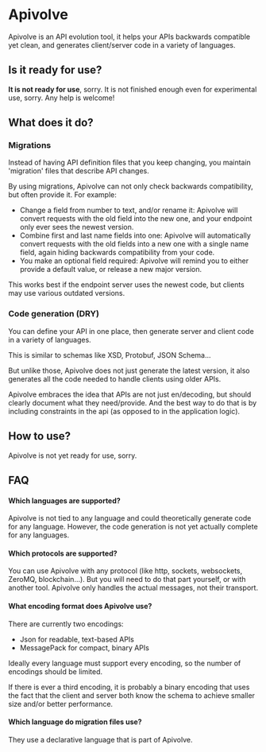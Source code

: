 # Apivolve

Apivolve is an API evolution tool, it helps your APIs backwards compatible yet clean, and generates client/server code in a variety of languages.

## Is it ready for use?

**It is not ready for use**, sorry. It is not finished enough even for experimental use, sorry. Any help is welcome! 

## What does it do?

### Migrations

Instead of having API definition files that you keep changing, you maintain 'migration' files that describe API changes.

By using migrations, Apivolve can not only check backwards compatibility, but often provide it. For example:

* Change a field from number to text, and/or rename it: Apivolve will convert requests with the old field into the new one, and your endpoint only ever sees the newest version.
* Combine first and last name fields into one: Apivolve will automatically convert requests with the old fields into a new one with a single name field, again hiding backwards compatibility from your code.
* You make an optional field required: Apivolve will remind you to either provide a default value, or release a new major version.

This works best if the endpoint server uses the newest code, but clients may use various outdated versions.

### Code generation (DRY)

You can define your API in one place, then generate server and client code in a variety of languages.

This is similar to schemas like XSD, Protobuf, JSON Schema...

But unlike those, Apivolve does not just generate the latest version, it also generates all the code needed to handle clients using older APIs.

Apivolve embraces the idea that APIs are not just en/decoding, but should clearly document what they need/provide. And the best way to do that is by including constraints in the api (as opposed to in the application logic).

## How to use?

Apivolve is not yet ready for use, sorry.

## FAQ

#### Which languages are supported?

Apivolve is not tied to any language and could theoretically generate code for any language. However, the code generation is not yet actually complete for any languages.

#### Which protocols are supported?

You can use Apivolve with any protocol (like http, sockets, websockets, ZeroMQ, blockchain...). But you will need to do that part yourself, or with another tool. Apivolve only handles the actual messages, not their transport.

#### What encoding format does Apivolve use?

There are currently two encodings:

* Json for readable, text-based APIs
* MessagePack for compact, binary APIs

Ideally every language must support every encoding, so the number of encodings should be limited.

If there is ever a third encoding, it is probably a binary encoding that uses the fact that the client and server both know the schema to achieve smaller size and/or better performance.

#### Which language do migration files use?

They use a declarative language that is part of Apivolve.


